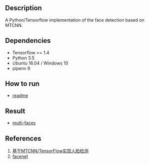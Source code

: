 ## Description
A Python/Tensorflow implementation of the face detection based on MTCNN.

## Dependencies
* Tensorflow >= 1.4
* Python 3.5
* Ubuntu 16.04 / Windows 10
* pipenv 9

## How to run
* [readme](https://github.com/ShyBigBoy/face-detection-mtcnn/blob/master/readme2.md)

## Result
* [multi-faces](https://github.com/ShyBigBoy/face-detection-mtcnn/blob/master/result-preview/multi-faces/multi-faces.md)

## References
1. [基于MTCNN/TensorFlow实现人脸检测](http://blog.csdn.net/mr_evanchen/article/details/77650883)
2. [facenet](https://github.com/davidsandberg/facenet/tree/master/src/align)

